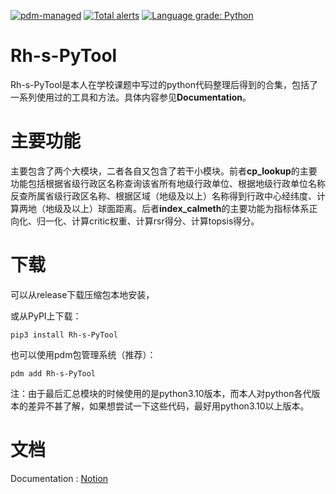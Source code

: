[![pdm-managed](https://img.shields.io/badge/pdm-managed-blueviolet)](https://pdm.fming.dev)
[![Total alerts](https://img.shields.io/lgtm/alerts/g/skahanium/Rh-s-PyTool.svg?logo=lgtm&logoWidth=18)](https://lgtm.com/projects/g/skahanium/Rh-s-PyTool/alerts/)
[![Language grade: Python](https://img.shields.io/lgtm/grade/python/g/skahanium/Rh-s-PyTool.svg?logo=lgtm&logoWidth=18)](https://lgtm.com/projects/g/skahanium/Rh-s-PyTool/context:python)

# Rh-s-PyTool

Rh-s-PyTool是本人在学校课题中写过的python代码整理后得到的合集，包括了一系列使用过的工具和方法。具体内容参见**Documentation**。

# 主要功能

主要包含了两个大模块，二者各自又包含了若干小模块。前者**cp_lookup**的主要功能包括根据省级行政区名称查询该省所有地级行政单位、根据地级行政单位名称反查所属省级行政区名称、根据区域（地级及以上）名称得到行政中心经纬度、计算两地（地级及以上）球面距离。后者**index_calmeth**的主要功能为指标体系正向化、归一化、计算critic权重、计算rsr得分、计算topsis得分。

# 下载

可以从release下载压缩包本地安装，

或从PyPI上下载：

```
pip3 install Rh-s-PyTool
```

也可以使用pdm包管理系统（推荐）：

```
pdm add Rh-s-PyTool
```

注：由于最后汇总模块的时候使用的是python3.10版本，而本人对python各代版本的差异不甚了解，如果想尝试一下这些代码，最好用python3.10以上版本。

# 文档

Documentation : [ Notion ]

[Notion]: https://skahanium.notion.site/Rh-s-PyTool-bf7ab98fba544187b2132c613f0835ea

